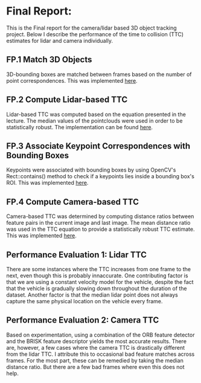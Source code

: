 # Final Report:

This is the Final report for the camera/lidar based 3D object tracking
project. Below I describe the performance of the time to collision
(TTC) estimates for lidar and camera individually.

## FP.1 Match 3D Objects   
3D-bounding boxes are matched between frames based on the number of point correspondences. This was implemented [here](https://github.com/mdmosley1/SFND_3D_Object_Tracking/blob/85dd3622030d08074ffcc4e7cf4fd66dd1becc61/src/camFusion_Student.cpp#L306-L352).

## FP.2 Compute Lidar-based TTC
Lidar-based TTC was computed based on the equation presented in the lecture. The median values of the pointclouds were used in order to be statistically robust. The implementation can be found [here](https://github.com/mdmosley1/SFND_3D_Object_Tracking/blob/52341807253d542a692eae6881be3d5b2acd9273/src/camFusion_Student.cpp#L225-L252).

## FP.3 Associate Keypoint Correspondences with Bounding Boxes
Keypoints were associated with bounding boxes by using OpenCV's Rect::contains() method to check if a keypoints lies inside a bounding box's ROI. This was implemented [here](https://github.com/mdmosley1/SFND_3D_Object_Tracking/blob/fef73100fc5ba0dc40b46d45b37f0210ba69ff0b/src/camFusion_Student.cpp#L133-L154).

## FP.4 Compute Camera-based TTC
Camera-based TTC was determined by computing distance ratios between feature pairs in the current image and last image. The mean distance ratio was used in the TTC equation to provide a statistically robust TTC estimate. This was implemented [here](https://github.com/mdmosley1/SFND_3D_Object_Tracking/blob/92b7c415fc1eaf4c571b1376a98337f1cf6a8fef/src/camFusion_Student.cpp#L157-L214).

## Performance Evaluation 1: Lidar TTC
There are some instances where the TTC increases from one frame to the
next, even though this is probably innaccurate. One contributing
factor is that we are using a constant velocity model for the vehicle,
despite the fact that the vehicle is gradually slowing down throughout
the duration of the dataset. Another factor is that the median lidar
point does not always capture the same physical location on the
vehicle every frame.

## Performance Evaluation 2: Camera TTC
Based on experimentation, using a combination of the ORB feature
detector and the BRISK feature descriptor yields the most accurate
results. There are, however, a few cases where the camera TTC is
drastically different from the lidar TTC. I attribute this to
occasional bad feature matches across frames. For the most part, these
can be remedied by taking the median distance ratio. But there are a
few bad frames where even this does not help.
